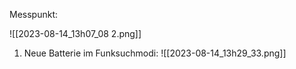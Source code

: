 
Messpunkt:

![[2023-08-14_13h07_08 2.png]]

1. Neue Batterie im Funksuchmodi:
![[2023-08-14_13h29_33.png]]
